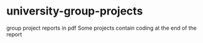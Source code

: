 # university-group-projects
group project reports in pdf
Some projects contain coding at the end of the report
